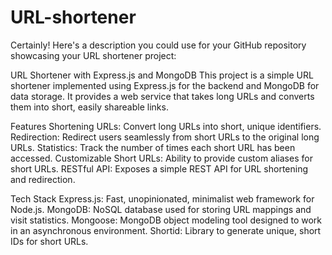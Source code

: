 ﻿# URL-shortener
 
Certainly! Here's a description you could use for your GitHub repository showcasing your URL shortener project:

URL Shortener with Express.js and MongoDB
This project is a simple URL shortener implemented using Express.js for the backend and MongoDB for data storage. It provides a web service that takes long URLs and converts them into short, easily shareable links.

Features
Shortening URLs: Convert long URLs into short, unique identifiers.
Redirection: Redirect users seamlessly from short URLs to the original long URLs.
Statistics: Track the number of times each short URL has been accessed.
Customizable Short URLs: Ability to provide custom aliases for short URLs.
RESTful API: Exposes a simple REST API for URL shortening and redirection.

Tech Stack
Express.js: Fast, unopinionated, minimalist web framework for Node.js.
MongoDB: NoSQL database used for storing URL mappings and visit statistics.
Mongoose: MongoDB object modeling tool designed to work in an asynchronous environment.
Shortid: Library to generate unique, short IDs for short URLs.
